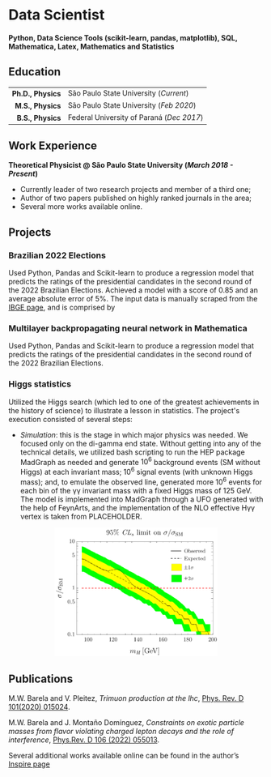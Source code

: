 # Data Scientist

#### Python, Data Science Tools (scikit-learn, pandas, matplotlib), SQL, Mathematica, Latex, Mathematics and Statistics

## Education
<table style="border-collapse: collapse;">
  <tr>
    <th style="text-align: right; border: none;">Ph.D., Physics</th>
    <td> São Paulo State University (<i>Current</i>)</td>
  </tr>
  <tr>
    <th style="text-align: right; border: none;">M.S., Physics</th>
    <td> São Paulo State University (<i>Feb 2020</i>)</td>
  </tr>
  <tr>
    <th style="text-align: right; border: none;">B.S., Physics</th>
    <td> Federal University of Paraná (<i>Dec 2017</i>)</td>
  </tr>
</table>

## Work Experience
**Theoretical Physicist @ São Paulo State University (_March 2018 - Present_)**
- Currently leader of two research projects and member of a third one;
- Author of two papers published on highly ranked journals in the area;
- Several more works available online.

## Projects

### Brazilian 2022 Elections

Used Python, Pandas and Scikit-learn to produce a regression model that predicts the ratings of the presidential candidates in the second round of the 2022 Brazilian Elections. Achieved a model with a score of 0.85 and an average absolute error of 5%. The input data is manually scraped from the [IBGE page](https://www.ibge.gov.br/estatisticas/downloads-estatisticas.html), and is comprised by 

### Multilayer backpropagating neural network in Mathematica

Used Python, Pandas and Scikit-learn to produce a regression model that predicts the ratings of the presidential candidates in the second round of the 2022 Brazilian Elections. 

### Higgs statistics

Utilized the Higgs search (which led to one of the greatest achievements in the history of science) to illustrate a lesson in statistics. The project's execution consisted of several steps:
  - _Simulation_: this is the stage in which major physics was needed. We focused only on the di-gamma end state. Without getting into any of the technical details, we utilized bash scripting to run the HEP package MadGraph as needed and generate <span>10<sup>6</sup></span> background events (SM without Higgs) at each invariant mass; <span>10<sup>6</sup></span> signal events (with unknown Higgs mass); and, to emulate the observed line, generated more <span>10<sup>6</sup></span> events for each bin of the &gamma;&gamma; invariant mass with a fixed Higgs mass of 125 GeV. The model is implemented into MadGraph through a UFO generated with the help of FeynArts, and the implementation of the NLO effective H&gamma;&gamma; vertex is taken from PLACEHOLDER. 


<p align="center">
  <img src="https://github.com/betobarela/webpage/blob/main/assets/img/Higgs_Money_Plot.png?raw=true" width="64%" />
</p>

## Publications
M.W. Barela and V. Pleitez, _Trimuon production at the lhc_, [Phys. Rev. D 101(2020) 015024](https://doi.org/10.1103/PhysRevD.101.015024).

M.W. Barela and J. Montaño Domínguez, _Constraints on exotic particle masses
from flavor violating charged lepton decays and the role of interference_, [Phys.Rev. D 106 (2022) 055013](https://doi.org/10.1103/PhysRevD.106.055013).

Several additional works available online can be found in the author’s [Inspire page](https://inspirehep.net/authors/1983519)
